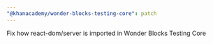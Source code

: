 ```yaml
---
"@khanacademy/wonder-blocks-testing-core": patch
---
```


Fix how react-dom/server is imported in Wonder Blocks Testing Core
